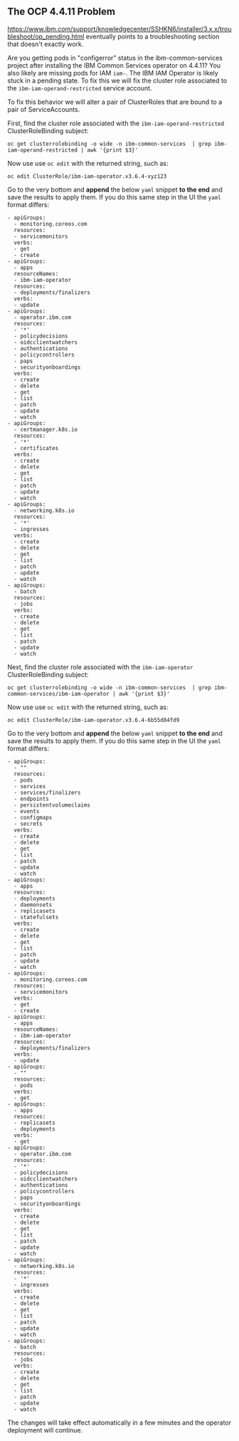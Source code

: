 ## The OCP 4.4.11 Problem

https://www.ibm.com/support/knowledgecenter/SSHKN6/installer/3.x.x/troubleshoot/op_pending.html eventually points to a troubleshooting section that doesn't exactly work.

Are you getting pods in "configerror" status in the ibm-common-services project after installing the IBM Common Services operator on 4.4.11?  You also likely are missing pods for IAM `iam-`.  The IBM IAM Operator is likely stuck in a pending state.  To fix this we will fix the cluster role associated to the `ibm-iam-operand-restricted` service account.

To fix this behavior we will alter a pair of ClusterRoles that are bound to a pair of ServiceAccounts.  

First, find the cluster role associated with the `ibm-iam-operand-restricted` ClusterRoleBinding subject:

```oc get clusterrolebinding -o wide -n ibm-common-services  | grep ibm-iam-operand-restricted | awk '{print $3}'```

Now use use `oc edit` with the returned string, such as:

```oc edit ClusterRole/ibm-iam-operator.v3.6.4-xyz123```

Go to the very bottom and **append** the below `yaml` snippet **to the end** and save the results to apply them.  If you do this same step in the UI the `yaml` format differs:

```
- apiGroups:
  - monitoring.coreos.com
  resources:
  - servicemonitors
  verbs:
  - get
  - create
- apiGroups:
  - apps
  resourceNames:
  - ibm-iam-operator
  resources:
  - deployments/finalizers
  verbs:
  - update
- apiGroups:
  - operator.ibm.com
  resources:
  - '*'
  - policydecisions
  - oidcclientwatchers
  - authentications
  - policycontrollers
  - paps
  - securityonboardings
  verbs:
  - create
  - delete
  - get
  - list
  - patch
  - update
  - watch
- apiGroups:
  - certmanager.k8s.io
  resources:
  - '*'
  - certificates
  verbs:
  - create
  - delete
  - get
  - list
  - patch
  - update
  - watch
- apiGroups:
  - networking.k8s.io
  resources:
  - '*'
  - ingresses
  verbs:
  - create
  - delete
  - get
  - list
  - patch
  - update
  - watch
- apiGroups:
  - batch
  resources:
  - jobs
  verbs:
  - create
  - delete
  - get
  - list
  - patch
  - update
  - watch
```
Next, find the cluster role associated with the `ibm-iam-operator` ClusterRoleBinding subject:

```oc get clusterrolebinding -o wide -n ibm-common-services  | grep ibm-common-services/ibm-iam-operator | awk '{print $3}'```

Now use use `oc edit` with the returned string, such as:

```oc edit ClusterRole/ibm-iam-operator.v3.6.4-6b55d84fd9```

Go to the very bottom and **append** the below `yaml` snippet **to the end** and save the results to apply them.  If you do this same step in the UI the `yaml` format differs:

```
- apiGroups:
  - ""
  resources:
  - pods
  - services
  - services/finalizers
  - endpoints
  - persistentvolumeclaims
  - events
  - configmaps
  - secrets
  verbs:
  - create
  - delete
  - get
  - list
  - patch
  - update
  - watch
- apiGroups:
  - apps
  resources:
  - deployments
  - daemonsets
  - replicasets
  - statefulsets
  verbs:
  - create
  - delete
  - get
  - list
  - patch
  - update
  - watch
- apiGroups:
  - monitoring.coreos.com
  resources:
  - servicemonitors
  verbs:
  - get
  - create
- apiGroups:
  - apps
  resourceNames:
  - ibm-iam-operator
  resources:
  - deployments/finalizers
  verbs:
  - update
- apiGroups:
  - ""
  resources:
  - pods
  verbs:
  - get
- apiGroups:
  - apps
  resources:
  - replicasets
  - deployments
  verbs:
  - get
- apiGroups:
  - operator.ibm.com
  resources:
  - '*'
  - policydecisions
  - oidcclientwatchers
  - authentications
  - policycontrollers
  - paps
  - securityonboardings
  verbs:
  - create
  - delete
  - get
  - list
  - patch
  - update
  - watch
- apiGroups:
  - networking.k8s.io
  resources:
  - '*'
  - ingresses
  verbs:
  - create
  - delete
  - get
  - list
  - patch
  - update
  - watch
- apiGroups:
  - batch
  resources:
  - jobs
  verbs:
  - create
  - delete
  - get
  - list
  - patch
  - update
  - watch
  ```
The changes will take effect automatically in a few minutes and the operator deployment will continue.

